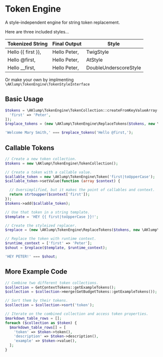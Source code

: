 # Token Engine

A style-independent engine for string token replacement.

Here are three included styles...

| Tokenized String   | Final Output | Style                 |
|--------------------|--------------|-----------------------|
| Hello {{ first }}, | Hello Peter, | TwigStyle             |
| Hello @first,      | Hello Peter, | AtStyle               |
| Hello __first,     | Hello Peter, | DoubleUnderscoreStyle |

Or make your own by implmenting `\AKlump\TokenEngine\TokenStyleInterface`

## Basic Usage

```php
$tokens = \AKlump\TokenEngine\TokenCollection::createFromKeyValueArray([
  'first' => 'Peter',
]);
$replace_tokens = (new \AKlump\TokenEngine\ReplaceTokens($tokens, new \AKlump\TokenEngine\Styles\AtStyle()));

'Welcome Mary Smith,' === $replace_tokens('Hello @first,');
```

## Callable Tokens

```php
// Create a new token collection.
$tokens = new \AKlump\TokenEngine\TokenCollection();

// Create a token with a callable value.
$callable_token = new \AKlump\TokenEngine\Token('first|toUpperCase');
$callable_token->setValue(function (array $context) {

  // Oversimplified, but it makes the point of callables and context.
  return strtoupper($context['first']);
});
$tokens->add($callable_token);

// Use that token in a string template.
$template = 'HEY {{ first|toUpperCase }}!';

// Create the styleized replacer.
$replace = (new \AKlump\TokenEngine\ReplaceTokens($tokens, new \AKlump\TokenEngine\Styles\TwigStyle()));

// Replace the token with runtime context.
$runtime_context = ['first' => 'Peter'];
$shout = $replace($template, $runtime_context);

'HEY PETER!' === $shout;
```

## More Example Code

```php
// Combine two different token collections.
$collection = GetContextTokens::getExampleTokens();
$collection = $collection->merge(GetBudgetTokens::getExampleTokens());

// Sort them by their tokens.
$collection = $collection->sort('token');

// Iterate on the combined collection and access token properties.
$markdown_table_rows = [];
foreach ($collection as $token) {
  $markdown_table_rows[] = [
    'token' => $token->token(),
    'description' => $token->description(),
    'example' => $token->value(),
  ];
}
```
